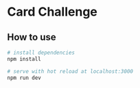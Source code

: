 # Card Challenge

## How to use

``` bash
# install dependencies
npm install

# serve with hot reload at localhost:3000
npm run dev

